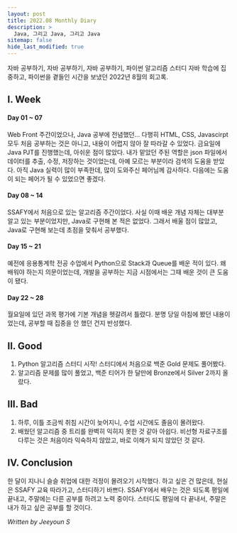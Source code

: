 ```yaml
---
layout: post
title: 2022.08 Monthly Diary
description: >
  Java, 그리고 Java, 그리고 Java
sitemap: false
hide_last_modified: true
---
```

자바 공부하기, 자바 공부하기, 자바 공부하기, 파이썬 알고리즘 스터디
자바 학습에 집중하고, 파이썬을 곁들인 시간을 보냈던 2022년 8월의 회고록.

## I. Week
#### Day 01 ~ 07
Web Front 주간이었으나, Java 공부에 전념했던... 다행히 HTML, CSS, Javascirpt 모두 처음 공부하는 것은 아니고, 내용이 어렵지 않아 잘 따라갈 수 있었다.
금요일에 Java PJT를 진행했는데, 아쉬운 점이 많았다. 내가 맡았던 주된 역할은 json 파일에서 데이터를 추출, 수정, 저장하는 것이었는데, 아예 모르는 부분이라 검색의 도움을 받았다.
아직 Java 실력이 많이 부족한데, 많이 도와주신 페어님께 감사하다. 다음에는 도움이 되는 페어가 될 수 있었으면 좋겠다.
#### Day 08 ~ 14
SSAFY에서 처음으로 있는 알고리즘 주간이었다. 사실 이때 배운 개념 자체는 대부분 알고 있는 부분이었지만, Java로 구현해 본 적은 없었다. 그래서 배울 점이 많았고, Java로 구현해 보는데 초점을 맞춰서 공부했다.
#### Day 15 ~ 21
예전에 응용통계학 전공 수업에서 Python으로 Stack과 Queue를 배운 적이 있다. 왜 배워야 하는지 의문이었는데, 개발을 공부하는 지금 시점에서는 그때 배운 것이 큰 도움이 됐다.
#### Day 22 ~ 28
월요일에 있던 과목 평가에 기본 개념을 헷갈려서 틀렸다. 분명 당일 아침에 봤던 내용이었는데, 공부할 때 집중을 안 했던 건지 반성했다.

## II. Good
1. Python 알고리즘 스터디 시작! 스터디에서 처음으로 백준 Gold 문제도 풀어봤다.
2. 알고리즘 문제를 많이 풀었고, 백준 티어가 한 달만에 Bronze에서 Silver 2까지 올랐다.

## III. Bad
1. 하루, 이틀 조금씩 취침 시간이 늦어지니, 수업 시간에도 졸음이 몰려왔다.
2. 배웠던 알고리즘 중 트리를 완벽히 익히지 못한 것 같아 아쉽다. 비선형 자료구조를 다루는 것은 처음이라 익숙하지 않았고, 바로 이해가 되지 않았던 것 같다.

## IV. Conclusion
한 달이 지나니 슬슬 취업에 대한 걱정이 몰려오기 시작했다. 하고 싶은 건 많은데, 현실은 SSAFY 교육 따라가고, 스터디하기 바쁘다. SSAFY에서 배우는 것은 되도록 평일에 끝내고, 주말에는 다른 공부를 하려고 노력 중이다. 스터디도 평일에 다 끝내서, 주말은 내가 하고 싶은 공부를 할 것이다.

_Written by Jeeyoun S_
